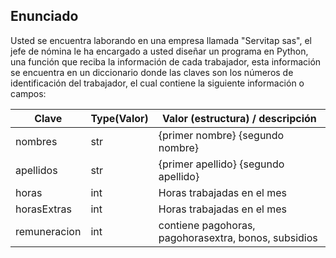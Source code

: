 ## Enunciado
Usted se encuentra laborando en una empresa llamada "Servitap sas", el jefe de nómina le ha encargado a usted diseñar un programa en Python, una función que reciba la información de cada trabajador, esta información se encuentra en un diccionario donde las claves son los números de identificación del trabajador, el cual contiene la siguiente información o campos:

| Clave             | Type(Valor) | Valor (estructura) / descripción| 
|-------------------|-------------|-----------------------------|
| nombres           | str         | {primer nombre} {segundo nombre}| 
| apellidos         | str         | {primer apellido} {segundo apellido}|
| horas             | int         | Horas trabajadas en el mes 
| horasExtras       | int         | Horas trabajadas en el mes| 
| remuneracion      | int         | contiene pagohoras, pagohorasextra, bonos, subsidios|